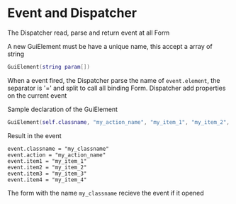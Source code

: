 # Event and Dispatcher

The Dispatcher read, parse and return event at all Form

A new GuiElement must be have a unique name, this accept a array of string
```lua
GuiElement(string param[])
```

When a event fired, the Dispatcher parse the name of `event.element`, the separator is '=' and split to call all binding Form.
Dispatcher add properties on the current event

Sample declaration of the GuiElement
```lua
GuiElement(self.classname, "my_action_name", "my_item_1", "my_item_2", "my_item_3", "my_item_4")
```

Result in the event
```
event.classname = "my_classname"
event.action = "my_action_name"
event.item1 = "my_item_1"
event.item2 = "my_item_2"
event.item3 = "my_item_3"
event.item4 = "my_item_4"
```

The form with the name `my_classname` recieve the event if it opened